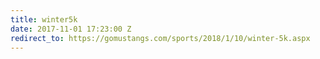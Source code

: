 ```yaml
---
title: winter5k
date: 2017-11-01 17:23:00 Z
redirect_to: https://gomustangs.com/sports/2018/1/10/winter-5k.aspx
---
```


